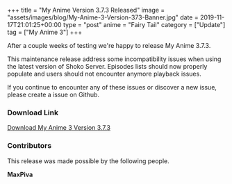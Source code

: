 +++
title = "My Anime Version 3.7.3 Released"
image = "assets/images/blog/My-Anime-3-Version-373-Banner.jpg"
date = 2019-11-17T21:01:25+00:00
type = "post"
anime = "Fairy Tail"
category = ["Update"]
tag = ["My Anime 3"]
+++

After a couple weeks of testing we're happy to release My Anime 3.7.3.

This maintenance release address some incompatibility issues when using the latest version of Shoko Server. Episodes lists should now properly populate and users should not encounter anymore playback issues.

If you continue to encounter any of these issues or discover a new issue, please create a issue on Github.

### Download Link

[Download My Anime 3 Version 3.7.3](https://shokoanime.com/downloads/)

### Contributors

This release was made possible by the following people.

**MaxPiva**